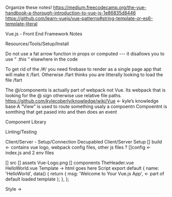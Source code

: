 Organize these notes!
https://medium.freecodecamp.org/the-vue-handbook-a-thorough-introduction-to-vue-js-1e86835d8446
https://github.com/learn-vuejs/vue-patterns#string-template-or-es6-template-literal

Vue.js - Front End Framework Notes

Resources/Tools/Setup/Install

Do not use a fat arrow function in props or computed --- it disallows you to use “ .this “ elsewhere in the code

To get rid of the /#/ you need firebase to render as a single page app that will make it /fart.
Otherwise /fart thinks you are litterally looking to load the file /fart

The @/components is actually part of webpack not Vue. Its webpack that is looking for the @ sign otherwise use relative file paths.
https://github.com/kylecoberly/knowledge/wiki/Vue ← kyle’s knowledge base
A “View” is used to route something usaly a compoentn
Compoentnt is somthing that get pased into and then does an event

Component Library

Linting/Testing

Client/Server - Setup/Connection
Decupabled Client/Server Setup
[] build ← contains vue logo, webpack config files, other js files ?
[]config ← index.js and 2 env files

[] src
[] assets
Vue-Logo.png
[] components
TheHeader.vue
HelloWorld.vue
Template → html goes here
Script
export default {
name: 'HelloWorld',
data() {
return {
msg: 'Welcome to Your Vue.js App', ← part of default loaded template
};
},
};

Style → <style scoped>
App.vue
Template

<div id="app">
<img src="./assets/logo.png">
<HelloWorld/>

  </div>

Script ← how to import the HelloWorld.vue Component
import HelloWorld from './components/HelloWorld';

export default {
name: 'App',
components: {
HelloWorld,
},
};

Style ← css goes here

main.js ← import vue, import app, new Vue component App ← connected/component to App.vue
index.html ← file with id=app / contains all metadata and title library imports

[] static ← .gitkeep file
.babelrc
.editorconfig
.eslintrcjs
.eslintigonre
postcssrc.js
node_modules
package-lock.json
package.json
readme.md

Template Syntax/Setup/Linting
// Suppress all Vue logs and warnings
Vue.config.silent = false

Interpolations
Text/Raw HTML - v-html vs v-text: The HTML directive will render actual html if desired while the text directive will render any html tags that are also in the directive.

    Attributes
    Javascript Expressions

Directives
Arguments - some directives take an argument denoted by a colon after the directive name.
Modifiers - are special postfixes denoted by a dot, which indicate that a directive should be bound in a special way. For example the .prevent modifiers tells the v-on directive to call event.preventDefault() on the triggered event.

    Shorthands  ( : and @ ) - but : and @ are valid chars for attribute names and all Vue.js supported browsers can parse it correctly.

Computed Properties & Watchers
Computed Properties

    Computed Caching vs Methods

    Computed vs Watched Property

    Computed Setter

    Watchers/Watch option

Class & Style Bindings
Binding HTML Classes
Object Syntax
Array Syntax
Component Syntax

    Binding Inline Styles
    	Object Syntax
    	Array Syntax
    	Auto-prefixing
    	Multiple Values

Directives / Conditional Rendering
v-if
v-if on a <template>
v-else-if
Controlling reusable elements with key
V-show → will output
v-if vs v-show
v-if with v-for

V-model
V-bind → an attribute that is also called a directive.

V-pre → will render HTML similare to v-text.
V-once → disables re-rendering. Will only render something in the browser one time. If you try to change it again via dev-tools it will not re render again.
V-cloak→ wait to render only once the instance is loaded. Wil not “flicker” the {{ tesx }} handelbars while the page is loading,

V-html → tells vue to actually render html code and not escape it ( only use if you know the source is clean, can leave site vulnerable to scripting attacks if the user has the option to decide what link can go where.
v-for
v-on:submit.prevent="onSubmit">

Shorthands V-
The v- prefix serves as a visual cue for identifying Vue-specific attributes in your templates. This is useful when you are using Vue.js to apply dynamic behavior to some existing markup, but can feel verbose for some frequently used directives. At the same time, the need for the v- prefix becomes less important when you are building a SPA where Vue.js manages every template. Therefore, Vue.js provides special shorthands for two of the most often used directives, v-bind and v-on:

: and @ → are valid chars for attribute names and all Vue.js supported browsers.

V-bind
//full syntax
<a v-bind:hrel=”url”> … </a>

// shorthand
<a :href=”url”> … </a>

// full syntax
<a v-on:click=”doSomething”> … </a>

// shorthand
<a @click=”doSomething”> … </a>

V-if full example:

<div id="app-3">
  <span v-if="seen">Now you see me</span>
</div>

var app3 = new Vue({
el: '#app-3',
data: {
seen: true
}
})

Directive Name
Shortcut
Purpose
V-if, v-else-if, v-else
none
Conditional rendering
v-bind
:
Bind attributes dynamically, or pass props
v-on
@
Attaches an event listener to the element
v-model
none
Create two way data binding
v-pre
nonde
Skip compiling to boost performance
v-once
none
Don’t rerender
v-show
none

List Rendering
Mapping Array elements with v-for→ item in items
v-for with an object
Key
Array change detection
Mutation methods
push()
pop()
shift()
unshift()
splice()
sort()
reverse()
Replacing an Array
Displaying Filtered/Sorted Results
v-for with a range
V-for on a template
V-for with v-if
V-for with a component

Form Validation/Event Handling
Input Field Modifiers
.lazy → By default v-model syncs the input with the data after each input event. You can add the lazy modifier to instead sync after change events. v-model.lazy

.number→ If you want the user input to automatically typecast as a number. v-model.number

.tirm → if you want the input to be trimmed automatically. (whitespace) v-model.trim

Components
Need to be declared before use in app
Vue instances take same options as an object.
Can be be declare inside other components.
Data objects must be a function.
Paradigm: data-down/actions-up
Child components can validate types and are required to be passed in.
A property is only relative if its declared when constructed.

Router/Vuex State Management

Router

Vuex
Define:
Fetch parent →
Saving in state →
Passing a prop →
Store - where the Vuex lives??
Single source of truth → State management
State is scoped to the component → vuex lets all the components access it
The parent state owns the prop →
Mutations → change the state or mutate it
Actions → do a thing!

Lifecycle Hooks
Created →
Mounted →
Updated →
Destroyed →

API-Fetch/Axios
Axios: is a great http client library. It uses promises by default and runs on both the client and the server (which makes it appropriate for fetching data during server-side rendering). It’s also quite easy to use with Vue. Because it uses promises, you can combine it with async/await to get an amazingly concise and easy-to-use API, as I will demonstrate here.

Vuex

State management library

Single source of truth

Vue.js Appstravaganza
What is Vue.js?
Player Score Counter
Generate Simple App
Add Bootswatch
Up Button For Player 1
Down Button For Player 1
Up Button For Player 2
Down Button For Player 2
Todo App
Generate Simple App
Add Bootswatch
Form to add todo
Add todo to list when form submitted
Show todos in a list on page
Click a todo to mark it as done
Delete button for todo
Watch todos for changes and save to localStorage
Load todos from localStorage on page load
Reddit Client
Generate App with Router
Add Bootswatch
fetch posts from reddit
Add posts to page
Make it look kind of like reddit!
Add favorite button to post
Add favorites page to show favorites
Save favorites to localStorage
Load favorites on page load
Movie Search
Generate App with Router
Add Bootswatch
Add form to search for movies by title
fetch movies when form submitted
Add movies to page
Click movie to go to movie page
Create movie route
fetch single movie on movie page
